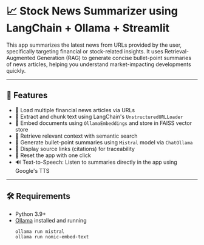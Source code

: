 # 📈 Stock News Summarizer using LangChain + Ollama + Streamlit

This app summarizes the latest news from URLs provided by the user, specifically targeting financial or stock-related insights. It uses Retrieval-Augmented Generation (RAG) to generate concise bullet-point summaries of news articles, helping you understand market-impacting developments quickly.

---

## 🔧 Features

- 🔗 Load multiple financial news articles via URLs
- 📄 Extract and chunk text using LangChain's `UnstructuredURLLoader`
- 🧠 Embed documents using `OllamaEmbeddings` and store in FAISS vector store
- 🤖 Retrieve relevant context with semantic search
- 📝 Generate bullet-point summaries using `Mistral` model via `ChatOllama`
- 📌 Display source links (citations) for traceability
- 🧹 Reset the app with one click
- 🔊 Text-to-Speech: Listen to summaries directly in the app using Google's TTS

---
## 🛠️ Requirements

- Python 3.9+
- [Ollama](https://ollama.com) installed and running
  ```bash
  ollama run mistral
  ollama run nomic-embed-text

